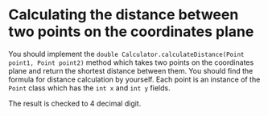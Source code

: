 # Calculating the distance between two points on the coordinates plane

You should implement the `double Calculator.calculateDistance(Point point1, Point point2)` method which takes two points
on the coordinates plane and return the shortest distance between them. You should find the formula for distance
calculation by yourself. Each point is an instance of the `Point` class which has the `int x` and `int y` fields.

The result is checked to 4 decimal digit.